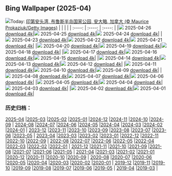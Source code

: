 ## Bing Wallpaper (2025-04)
![](https://cn.bing.com/th?id=OHR.BrucePeninsula_ZH-CN3258296517_UHD.jpg&w=1000)Today: [印第安头湾, 布鲁斯半岛国家公园, 安大略, 加拿大 (© Maurice Prokaziuk/Getty Images)](https://cn.bing.com/th?id=OHR.BrucePeninsula_ZH-CN3258296517_UHD.jpg)
|      |      |      |
| :----: | :----: | :----: |
|![](https://cn.bing.com/th?id=OHR.BrucePeninsula_ZH-CN3258296517_UHD.jpg&pid=hp&w=384&h=216&rs=1&c=4) 2025-04-26 [download 4k](https://cn.bing.com/th?id=OHR.BrucePeninsula_ZH-CN3258296517_UHD.jpg)|![](https://cn.bing.com/th?id=OHR.MagellanicPenguin_ZH-CN3177950090_UHD.jpg&pid=hp&w=384&h=216&rs=1&c=4) 2025-04-25 [download 4k](https://cn.bing.com/th?id=OHR.MagellanicPenguin_ZH-CN3177950090_UHD.jpg)|![](https://cn.bing.com/th?id=OHR.KenaiSpires_ZH-CN3045699778_UHD.jpg&pid=hp&w=384&h=216&rs=1&c=4) 2025-04-24 [download 4k](https://cn.bing.com/th?id=OHR.KenaiSpires_ZH-CN3045699778_UHD.jpg)|
|![](https://cn.bing.com/th?id=OHR.BeachChairsSteinwarder_ZH-CN2947390092_UHD.jpg&pid=hp&w=384&h=216&rs=1&c=4) 2025-04-23 [download 4k](https://cn.bing.com/th?id=OHR.BeachChairsSteinwarder_ZH-CN2947390092_UHD.jpg)|![](https://cn.bing.com/th?id=OHR.YellowstoneSpring_ZH-CN2643482467_UHD.jpg&pid=hp&w=384&h=216&rs=1&c=4) 2025-04-22 [download 4k](https://cn.bing.com/th?id=OHR.YellowstoneSpring_ZH-CN2643482467_UHD.jpg)|![](https://cn.bing.com/th?id=OHR.JoshuaStars_ZH-CN1375098210_UHD.jpg&pid=hp&w=384&h=216&rs=1&c=4) 2025-04-21 [download 4k](https://cn.bing.com/th?id=OHR.JoshuaStars_ZH-CN1375098210_UHD.jpg)|
|![](https://cn.bing.com/th?id=OHR.BunnyLove_ZH-CN1145897965_UHD.jpg&pid=hp&w=384&h=216&rs=1&c=4) 2025-04-20 [download 4k](https://cn.bing.com/th?id=OHR.BunnyLove_ZH-CN1145897965_UHD.jpg)|![](https://cn.bing.com/th?id=OHR.ZionValley_ZH-CN0611524754_UHD.jpg&pid=hp&w=384&h=216&rs=1&c=4) 2025-04-19 [download 4k](https://cn.bing.com/th?id=OHR.ZionValley_ZH-CN0611524754_UHD.jpg)|![](https://cn.bing.com/th?id=OHR.GoremeTurkey_ZH-CN0255739302_UHD.jpg&pid=hp&w=384&h=216&rs=1&c=4) 2025-04-18 [download 4k](https://cn.bing.com/th?id=OHR.GoremeTurkey_ZH-CN0255739302_UHD.jpg)|
|![](https://cn.bing.com/th?id=OHR.EcuadorBird_ZH-CN3676173654_UHD.jpg&pid=hp&w=384&h=216&rs=1&c=4) 2025-04-17 [download 4k](https://cn.bing.com/th?id=OHR.EcuadorBird_ZH-CN3676173654_UHD.jpg)|![](https://cn.bing.com/th?id=OHR.KachinaBridge_ZH-CN3333793502_UHD.jpg&pid=hp&w=384&h=216&rs=1&c=4) 2025-04-16 [download 4k](https://cn.bing.com/th?id=OHR.KachinaBridge_ZH-CN3333793502_UHD.jpg)|![](https://cn.bing.com/th?id=OHR.CerezoEnFlor_ZH-CN2951543796_UHD.jpg&pid=hp&w=384&h=216&rs=1&c=4) 2025-04-15 [download 4k](https://cn.bing.com/th?id=OHR.CerezoEnFlor_ZH-CN2951543796_UHD.jpg)|
|![](https://cn.bing.com/th?id=OHR.SpottedDolphins_ZH-CN1257100316_UHD.jpg&pid=hp&w=384&h=216&rs=1&c=4) 2025-04-14 [download 4k](https://cn.bing.com/th?id=OHR.SpottedDolphins_ZH-CN1257100316_UHD.jpg)|![](https://cn.bing.com/th?id=OHR.ThailandPagodas_ZH-CN1143878296_UHD.jpg&pid=hp&w=384&h=216&rs=1&c=4) 2025-04-13 [download 4k](https://cn.bing.com/th?id=OHR.ThailandPagodas_ZH-CN1143878296_UHD.jpg)|![](https://cn.bing.com/th?id=OHR.SpaceFlight_ZH-CN0927394503_UHD.jpg&pid=hp&w=384&h=216&rs=1&c=4) 2025-04-12 [download 4k](https://cn.bing.com/th?id=OHR.SpaceFlight_ZH-CN0927394503_UHD.jpg)|
|![](https://cn.bing.com/th?id=OHR.TulipsWindmill_ZH-CN0665142956_UHD.jpg&pid=hp&w=384&h=216&rs=1&c=4) 2025-04-11 [download 4k](https://cn.bing.com/th?id=OHR.TulipsWindmill_ZH-CN0665142956_UHD.jpg)|![](https://cn.bing.com/th?id=OHR.LittleFoxes_ZH-CN8622806156_UHD.jpg&pid=hp&w=384&h=216&rs=1&c=4) 2025-04-10 [download 4k](https://cn.bing.com/th?id=OHR.LittleFoxes_ZH-CN8622806156_UHD.jpg)|![](https://cn.bing.com/th?id=OHR.BlueNaxos_ZH-CN7863097040_UHD.jpg&pid=hp&w=384&h=216&rs=1&c=4) 2025-04-09 [download 4k](https://cn.bing.com/th?id=OHR.BlueNaxos_ZH-CN7863097040_UHD.jpg)|
|![](https://cn.bing.com/th?id=OHR.SpringDaffodils_ZH-CN6737270212_UHD.jpg&pid=hp&w=384&h=216&rs=1&c=4) 2025-04-08 [download 4k](https://cn.bing.com/th?id=OHR.SpringDaffodils_ZH-CN6737270212_UHD.jpg)|![](https://cn.bing.com/th?id=OHR.BeaverDay_ZH-CN2889563041_UHD.jpg&pid=hp&w=384&h=216&rs=1&c=4) 2025-04-07 [download 4k](https://cn.bing.com/th?id=OHR.BeaverDay_ZH-CN2889563041_UHD.jpg)|![](https://cn.bing.com/th?id=OHR.ShardLondon2025_ZH-CN0722863055_UHD.jpg&pid=hp&w=384&h=216&rs=1&c=4) 2025-04-06 [download 4k](https://cn.bing.com/th?id=OHR.ShardLondon2025_ZH-CN0722863055_UHD.jpg)|
|![](https://cn.bing.com/th?id=OHR.GaztelugatxeSunset_ZH-CN0553703567_UHD.jpg&pid=hp&w=384&h=216&rs=1&c=4) 2025-04-05 [download 4k](https://cn.bing.com/th?id=OHR.GaztelugatxeSunset_ZH-CN0553703567_UHD.jpg)|![](https://cn.bing.com/th?id=OHR.QingMingY25_ZH-CN9818431198_UHD.jpg&pid=hp&w=384&h=216&rs=1&c=4) 2025-04-04 [download 4k](https://cn.bing.com/th?id=OHR.QingMingY25_ZH-CN9818431198_UHD.jpg)|![](https://cn.bing.com/th?id=OHR.SaguaroRainbow_ZH-CN0139056375_UHD.jpg&pid=hp&w=384&h=216&rs=1&c=4) 2025-04-03 [download 4k](https://cn.bing.com/th?id=OHR.SaguaroRainbow_ZH-CN0139056375_UHD.jpg)|
|![](https://cn.bing.com/th?id=OHR.UtahBadlands_ZH-CN9174002963_UHD.jpg&pid=hp&w=384&h=216&rs=1&c=4) 2025-04-02 [download 4k](https://cn.bing.com/th?id=OHR.UtahBadlands_ZH-CN9174002963_UHD.jpg)|![](https://cn.bing.com/th?id=OHR.TicanFrog_ZH-CN8949758487_UHD.jpg&pid=hp&w=384&h=216&rs=1&c=4) 2025-04-01 [download 4k](https://cn.bing.com/th?id=OHR.TicanFrog_ZH-CN8949758487_UHD.jpg)|
### 历史归档：
[2025-04](/picture/2025-04/) |[2025-03](/picture/2025-03/) |[2025-02](/picture/2025-02/) |[2025-01](/picture/2025-01/) |[2024-12](/picture/2024-12/) |[2024-11](/picture/2024-11/) |[2024-10](/picture/2024-10/) |[2024-09](/picture/2024-09/) |
[2024-08](/picture/2024-08/) |[2024-07](/picture/2024-07/) |[2024-06](/picture/2024-06/) |[2024-05](/picture/2024-05/) |[2024-04](/picture/2024-04/) |[2024-03](/picture/2024-03/) |[2024-02](/picture/2024-02/) |[2024-01](/picture/2024-01/) |
[2023-12](/picture/2023-12/) |[2023-11](/picture/2023-11/) |[2023-10](/picture/2023-10/) |[2023-09](/picture/2023-09/) |[2023-08](/picture/2023-08/) |[2023-07](/picture/2023-07/) |[2023-06](/picture/2023-06/) |[2023-05](/picture/2023-05/) |
[2023-04](/picture/2023-04/) |[2023-03](/picture/2023-03/) |[2023-02](/picture/2023-02/) |[2023-01](/picture/2023-01/) |[2022-12](/picture/2022-12/) |[2022-11](/picture/2022-11/) |[2022-10](/picture/2022-10/) |[2022-09](/picture/2022-09/) |
[2022-08](/picture/2022-08/) |[2022-07](/picture/2022-07/) |[2022-06](/picture/2022-06/) |[2022-05](/picture/2022-05/) |[2022-04](/picture/2022-04/) |[2022-03](/picture/2022-03/) |[2022-02](/picture/2022-02/) |[2022-01](/picture/2022-01/) |
[2021-12](/picture/2021-12/) |[2021-11](/picture/2021-11/) |[2021-10](/picture/2021-10/) |[2021-09](/picture/2021-09/) |[2021-08](/picture/2021-08/) |[2021-07](/picture/2021-07/) |[2021-06](/picture/2021-06/) |[2021-05](/picture/2021-05/) |
[2021-04](/picture/2021-04/) |[2021-03](/picture/2021-03/) |[2021-02](/picture/2021-02/) |[2021-01](/picture/2021-01/) |[2020-12](/picture/2020-12/) |[2020-11](/picture/2020-11/) |[2020-10](/picture/2020-10/) |[2020-09](/picture/2020-09/) |
[2020-08](/picture/2020-08/) |[2020-07](/picture/2020-07/) |[2020-06](/picture/2020-06/) |[2020-05](/picture/2020-05/) |[2020-04](/picture/2020-04/) |[2020-03](/picture/2020-03/) |[2020-02](/picture/2020-02/) |[2020-01](/picture/2020-01/) |
[2019-12](/picture/2019-12/) |[2019-11](/picture/2019-11/) |[2019-10](/picture/2019-10/) |[2019-09](/picture/2019-09/) |[2019-08](/picture/2019-08/) |[2019-07](/picture/2019-07/) |[2019-06](/picture/2019-06/) |[2019-05](/picture/2019-05/) |
[2019-04](/picture/2019-04/) |[2019-03](/picture/2019-03/) |
